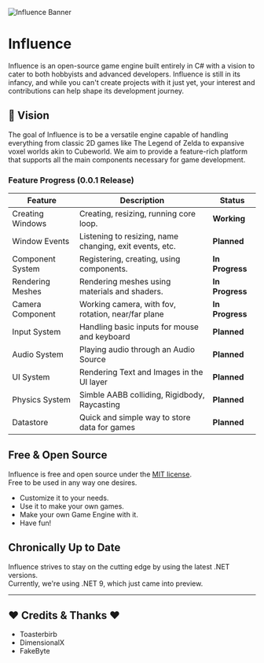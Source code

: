 ![Influence Banner](https://github.com/Influence-Engine/Influence/assets/34374881/a5d30823-7093-4683-ae23-df697ec85fe6)

# Influence
Influence is an open-source game engine built entirely in C# with a vision to cater to both hobbyists and advanced developers. Influence is still in its infancy, and while you can't create projects with it just yet, your interest and contributions can help shape its development journey.

## 🌟 Vision
The goal of Influence is to be a versatile engine capable of handling everything from classic 2D games like The Legend of Zelda to expansive voxel worlds akin to Cubeworld. We aim to provide a feature-rich platform that supports all the main components necessary for game development.  

### Feature Progress (0.0.1 Release)
| Feature          | Description                                                 | Status        |
|------------------|-------------------------------------------------------------|---------------|
|Creating Windows  |Creating, resizing, running core loop.                        |**Working**    |
|Window Events     |Listening to resizing, name changing, exit events, etc.       |**Planned**    |
|Component System  |Registering, creating, using components.                      |**In Progress**|
|Rendering Meshes  |Rendering meshes using materials and shaders.                 |**In Progress**|
|Camera Component  |Working camera, with fov, rotation, near/far plane            |**In Progress**|
|Input System      |Handling basic inputs for mouse and keyboard                  |**Planned**    |
|Audio System      |Playing audio through an Audio Source                         |**Planned**    |
|UI System         |Rendering Text and Images in the UI layer                     |**Planned**    |
|Physics System    |Simble AABB colliding, Rigidbody, Raycasting                  |**Planned**    |
|Datastore         |Quick and simple way to store data for games                  |**Planned**    |

## Free & Open Source
Influence is free and open source under the [MIT license](LICENSE).  
Free to be used in any way one desires.  
- Customize it to your needs.
- Use it to make your own games.
- Make your own Game Engine with it.
- Have fun!

## Chronically Up to Date
Influence strives to stay on the cutting edge by using the latest .NET versions.  
Currently, we're using .NET 9, which just came into preview.

---

## ❤️ Credits & Thanks ❤️ 
- Toasterbirb
- DimensionalX
- FakeByte
